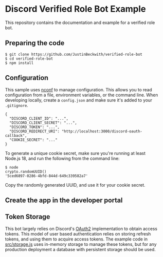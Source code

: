 
# Discord Verified Role Bot Example
This repository contains the documentation and example for a verified role bot.

## Preparing the code
```
$ git clone https://github.com/JustinBeckwith/verified-role-bot
$ cd verified-role-bot
$ npm install
```

## Configuration
This sample uses [nconf](https://www.npmjs.com/package/nconf) to manage configuration.  This allows you to read configuration from a file, environment variables, or the command line.  When developing locally, create a `config.json` and make sure it's added to your `.gitignore`.  

```
{
  "DISCORD_CLIENT_ID": "...",
  "DISCORD_CLIENT_SECRET": "...",
  "DISCORD_TOKEN": "...",
  "DISCORD_REDIRECT_URI": "http://localhost:3000/discord-oauth-callback",
  "COOKIE_SECRET": "..."
}
```

To generate a unique cookie secret, make sure you're running at least Node.js 18, and run the following from the command line:

```
$ node
crypto.randomUUID()
'5ced6897-0286-4bfd-844d-649c339582a7'
```

Copy the randomly generated UUID, and use it for your cookie secret.  

## Create the app in the developer portal


## Token Storage
This bot largely relies on Discord's [OAuth2](https://discord.com/developers/docs/topics/oauth2) implementation to obtain access tokens. This model of user based authentication relies on storing refresh tokens, and using them to acquire access tokens.  The example code in [src/storage.js](src/storage.js) uses in-memory storage to manage these tokens, but for any production deployment a database with persistent storage should be used. 



